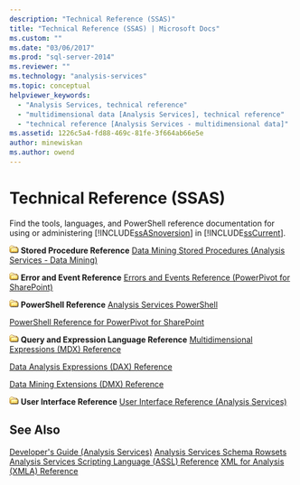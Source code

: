 ```yaml
---
description: "Technical Reference (SSAS)"
title: "Technical Reference (SSAS) | Microsoft Docs"
ms.custom: ""
ms.date: "03/06/2017"
ms.prod: "sql-server-2014"
ms.reviewer: ""
ms.technology: "analysis-services"
ms.topic: conceptual
helpviewer_keywords: 
  - "Analysis Services, technical reference"
  - "multidimensional data [Analysis Services], technical reference"
  - "technical reference [Analysis Services - multidimensional data]"
ms.assetid: 1226c5a4-fd88-469c-81fe-3f664ab66e5e
author: minewiskan
ms.author: owend
---
```

# Technical Reference (SSAS)
  Find the tools, languages, and PowerShell reference documentation for using or administering [!INCLUDE[ssASnoversion](../../includes/ssasnoversion-md.md)] in [!INCLUDE[ssCurrent](../../includes/sscurrent-md.md)].

 ![Small File Folder Icon](../../integration-services/media/filefolder-small.gif "Small File Folder Icon") **Stored Procedure Reference**
 [Data Mining Stored Procedures &#40;Analysis Services - Data Mining&#41;](/sql/analysis-services/data-mining/data-mining-stored-procedures-analysis-services-data-mining)

 ![Small File Folder Icon](../../integration-services/media/filefolder-small.gif "Small File Folder Icon") **Error and Event Reference**
 [Errors and Events Reference &#40;PowerPivot for SharePoint&#41;](../power-pivot-sharepoint/errors-and-events-reference-power-pivot-for-sharepoint.md)

 ![Small File Folder Icon](../../integration-services/media/filefolder-small.gif "Small File Folder Icon") **PowerShell Reference**
 [Analysis Services PowerShell](../analysis-services-powershell.md)

 [PowerShell Reference for PowerPivot for SharePoint](/sql/analysis-services/powershell/powershell-reference-for-power-pivot-for-sharepoint)

 ![Small File Folder Icon](../../integration-services/media/filefolder-small.gif "Small File Folder Icon") **Query and Expression Language Reference**
 [Multidimensional Expressions &#40;MDX&#41; Reference](/sql/mdx/multidimensional-expressions-mdx-reference)

 [Data Analysis Expressions &#40;DAX&#41; Reference](/dax/data-analysis-expressions-dax-reference)

 [Data Mining Extensions &#40;DMX&#41; Reference](/sql/dmx/data-mining-extensions-dmx-reference)

 ![Small File Folder Icon](../../integration-services/media/filefolder-small.gif "Small File Folder Icon") **User Interface Reference**
 [User Interface Reference &#40;Analysis Services&#41;](../user-interface-reference-analysis-services.md)

## See Also
 [Developer's Guide &#40;Analysis Services&#41;](../analysis-services-developer-documentation.md) 
 [Analysis Services Schema Rowsets](https://docs.microsoft.com/bi-reference/schema-rowsets/analysis-services-schema-rowsets) 
 [Analysis Services Scripting Language &#40;ASSL&#41; Reference](https://docs.microsoft.com/bi-reference/assl/analysis-services-scripting-language-assl-for-xmla) 
 [XML for Analysis  &#40;XMLA&#41; Reference](https://docs.microsoft.com/bi-reference/xmla/xml-for-analysis-xmla-reference)


